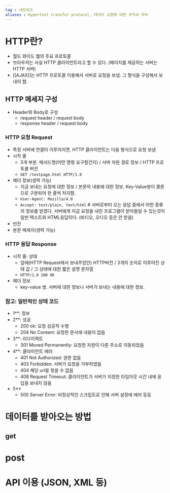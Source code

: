 ```yaml
---
tag : 네트워크
aliases : Hypertext transfer protocol, 데이터 교환에 대한 규칙과 약속
---
```


# HTTP란?
- 월드 와이드 웹의 주요 프로토콜
- 브라우저는 사실 HTTP 클라이언트라고 할 수 있다. (페이지를 제공하는 서버는 HTTP 서버)
- [[AJAX]]는 HTTP 프로토콜 이용해서 서버로 요청을 보냄. 그 형식을 구성해서 보내야 함.

## HTTP 메세지 구성
- Header와 Body로 구성
	- request header / request body
	- response header / request body

### HTTP 요청 Request
- 특정 서버에 연결이 이루어지면, HTTP 클라이언트는 다음 형식으로 요청 보냄
- 시작 줄
	- 3개 부분. 메서드명(어떤 명령 요구할건지) / 서버 자원 경로 정보 / HTTP 프로토콜 버전
	- `GET /testpage.html HTTP/1.0`
- 헤더 정보(생략 가능)
	- 지금 보내는 요청에 대한 정보 / 본문의 내용에 대한 정보. Key-Value쌍이 콜론으로 구분되어 한 줄씩 차지함.
	- `User-Agent: Mozilla/4.0`
	- `Accept: text/plain, text/html` # 서버로부터 오는 응답 중에서 어떤 종류의 정보를 받겠다. 서버에게 지금 요청을 내린 프로그램이 받아들일 수 있는것이 일반 텍스트와 HTML응답이다. (비디오, 오디오 등은 안 받음)
- 빈칸
- 본문 메세지(생략 가능)

### HTTP 응답 Response 
- 시작 줄: 상태
	- 앞에(HTTP Request에서 보내주었던) HTTP버전 / 3개의 숫자로 이루어진 상태 값 / 그 상태에 대한 짧은 설명 문자열
	- `HTTP/1.0 200 OK`
- 헤더 정보
	- key-value 쌍. 서버에 대한 정보나 서버가 보내는 내용에 대한 정보.
### 참고: 일반적인 상태 코드
- 1**: 정보
- 2**: 성공
	- 200 ok: 요청 성공적 수행
	- 204 No Content: 요청한 문서에 내용이 없음
- 3**: 리다이렉트
	- 301 Moved Permanently: 요청한 자원이 다른 주소로 이동되었음
- 4**: 클라이언트 에러
	- 401 Not Authorized: 권한 없음
	- 403 Forbidden: 서버가 요청을 거부하였음
	- 404 해당 url을 찾을 수 없음
	- 408 Request Timeout: 클라이언트가 서버가 지정한 타임아웃 시간 내에 응답을 보내지 않음
- 5**
	- 500 Server Error: 비정상적인 스크립트로 인해 서버 설정에 에러 등등



# 데이터를 받아오는 방법

## get

# post

# API 이용 (JSON, XML 등)